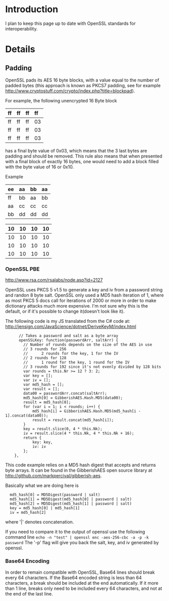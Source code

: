 # Introduction #

I plan to keep this page up to date with OpenSSL standards for interoperability.


# Details #

## Padding ##
OpenSSL pads its AES 16 byte blocks, with a value equal to the number of padded bytes (this approach is known as PKCS7 padding, see for example http://www.cryptostuff.com/crypto/index.php?title=blockpad).

For example, the following unencrypted 16 Byte block

| ff | ff | ff | ff |
|:---|:---|:---|:---|
| ff | ff | ff | 03 |
| ff | ff | ff | 03 |
| ff | ff | ff | 03 |

has a final byte value of 0x03, which means that the 3 last bytes are padding and should be removed. This rule also means that when presented with a final block of exactly 16 bytes, one would need to add a block filled with the byte value of 16 or 0x10.

Example

| ee | aa | bb | aa |
|:---|:---|:---|:---|
| ff | bb | aa | bb |
| aa | cc | cc | cc |
| bb | dd | dd | dd |

| 10 | 10 | 10 | 10 |
|:---|:---|:---|:---|
| 10 | 10 | 10 | 10 |
| 10 | 10 | 10 | 10 |
| 10 | 10 | 10 | 10 |

### OpenSSL PBE ###
http://www.rsa.com/rsalabs/node.asp?id=2127

OpenSSL uses PKCS 5 v1.5 to generate a key and iv from a password string and randon 8 byte salt. OpenSSL only used a MD5 hash iteration of 1, where as most PKCS 5 docs call for iterations of 2000 or more in order to make dictionary attacks much more expensive. I'm not sure why this is the default, or if it's possible to change it(doesn't look like it).

The following code is my JS translated from the C# code at:
http://jensign.com/JavaScience/dotnet/DeriveKeyM/index.html


```
      // Takes a password and salt as a byte array
      openSSLKey: function(passwordArr, saltArr) {
        // Number of rounds depends on the size of the AES in use
        // 3 rounds for 256
        //		2 rounds for the key, 1 for the IV
        // 2 rounds for 128
        //		1 round for the key, 1 round for the IV
        // 3 rounds for 192 since it's not evenly divided by 128 bits
        var rounds = this.Nr >= 12 ? 3: 2;
        var key = [];
        var iv = [];
        var md5_hash = [];
        var result = [];
        data00 = passwordArr.concat(saltArr);
        md5_hash[0] = GibberishAES.Hash.MD5(data00);
        result = md5_hash[0];
        for (var i = 1; i < rounds; i++) {
            md5_hash[i] = GibberishAES.Hash.MD5(md5_hash[i - 1].concat(data00));
            result = result.concat(md5_hash[i]);
        }
        key = result.slice(0, 4 * this.Nk);
        iv = result.slice(4 * this.Nk, 4 * this.Nk + 16);
        return {
            key: key,
            iv: iv
        };
    },
```
This code example relies on a MD5 hash digest that accepts and returns byte arrays. It can be found in the GibberishAES open source library at http://github.com/markpercival/gibberish-aes.

Basically what we are doing here is
```
  md5_hash[0] = MD5Digest(password | salt)
  md5_hash[1] = MD5Digest(md5_hash[0] | password | salt)
  md5_hash[2] = MD5Digest(md5_hash[1] | password | salt)
  key = md5_hash[0] | md5_hash[1]
  iv = md5_hash[2]
```
where '|' denotes concatenation.

If you need to compare it to the output of openssl use the following command line
` echo -n "test" | openssl enc -aes-256-cbc -a -p -k password `
The '-p' flag will give you back the salt, key, and iv generated by openssl.


### Base64 Encoding ###

In order to remain compatible with OpenSSL, Base64 lines should break every 64 characters. If the Base64 encoded string is less than 64 characters, a break should be included at the end automatically. If it more than 1 line, breaks only need to be included every 64 characters, and not at the end of the last line.